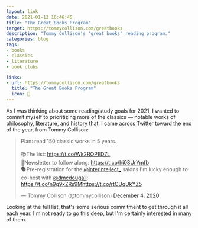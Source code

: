 ```yaml
---
layout: link
date: 2021-01-12 16:46:45
title: "The Great Books Program"
target: https://tommycollison.com/greatbooks
description: "Tommy Collison's 'great books' reading program."
categories: blog
tags:
- books
- classics
- literature
- book clubs

links:
- url: https://tommycollison.com/greatbooks
  title: "The Great Books Program"
  icon: 📖
---
```


As I was thinking about some reading/study goals for 2021, I wanted to commit myself to prioritizing more of the classics — notable works of philosophy, literature, and history that. I came across Twitter toward the end of the year, from Tommy Collison:

<blockquote class="twitter-tweet tw-align-center"><p lang="en" dir="ltr">Plan: read 150 classic works in 5 years.<br><br>📚The list: <a href="https://t.co/Wk2ROPED7L">https://t.co/Wk2ROPED7L</a><br>📰Newsletter to follow along: <a href="https://t.co/hi03UrYmfb">https://t.co/hi03UrYmfb</a><br>🗣️Pre-registration for the <a href="https://twitter.com/interintellect_?ref_src=twsrc%5Etfw">@interintellect_</a> salons I&#39;m lucky enough to co-host with <a href="https://twitter.com/dmcdougall?ref_src=twsrc%5Etfw">@dmcdougall</a>: <a href="https://t.co/n9q9xZRs9M">https://t.co/n9q9xZRs9M</a><a href="https://t.co/rtCUqUkYZ5">https://t.co/rtCUqUkYZ5</a></p>&mdash; Tommy Collison (@tommycollison) <a href="https://twitter.com/tommycollison/status/1334689781893087233?ref_src=twsrc%5Etfw">December 4, 2020</a></blockquote> <script async src="https://platform.twitter.com/widgets.js" charset="utf-8"></script>

Looking at the full list, that's some serious commitment to get through it all each year. I'm not ready to go this deep, but I'm certainly interested in many of them.
